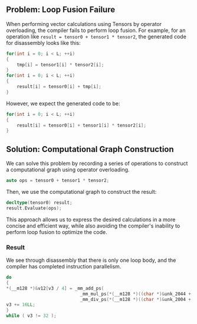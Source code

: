 ## Problem: Loop Fusion Failure

When performing vector calculations using Tensors by operator overloading, the compiler fails to perform loop fusion. For example, for an operation like `result = tensor0 + tensor1 * tensor2`, the generated code for disassembly looks like this:

```c++
for(int i = 0; i < L; ++i)
{
    tmp[i] = tensor1[i] * tensor2[i];
}
for(int i = 0; i < L; ++i)
{
    result[i] = tensor0[i] + tmp[i];
}
```

However, we expect the generated code to be:

```c++
for(int i = 0; i < L; ++i)
{
    result[i] = tensor0[i] + tensor1[i] * tensor2[i];
}
```

## Solution: Computational Graph Construction

We can solve this problem by recording a series of operations to construct a computational graph using operator overloading.

```c++
auto ops = tensor0 + tensor1 * tensor2;
```

Then, we use the computational graph to construct the result:
```c++
decltype(tensor0) result;
result.Evaluate(ops);
```

This approach allows us to express the desired calculations in a more concise and efficient way, while also avoiding the compiler's inability to perform loop fusion to optimize the code.

### Result
We see through disassembly that there is only one loop body, and the compiler has completed instruction parallelism.
```c++
do
{
*(__m128 *)&v12[v3 / 4] = _mm_add_ps(
                            _mm_mul_ps(*(__m128 *)((char *)&unk_2044 + v3), *(__m128 *)((char *)&unk_2024 + v3)),
                            _mm_div_ps(*(__m128 *)((char *)&unk_2004 + v3), *(__m128 *)((char *)&unk_2024 + v3)));
v3 += 16LL;
}
while ( v3 != 32 );
```